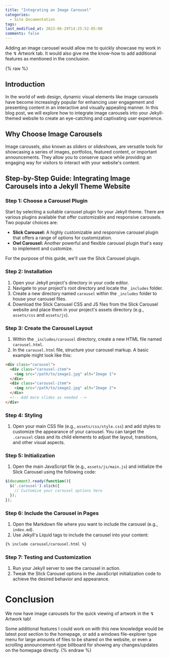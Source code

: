 ```yaml
---
title: "Integrating an Image Carousel"
categories:
  - Site Documentation
tags:
last_modified_at: 2023-06-29T14:25:52-05:00
comments: false
---
```

Adding an image carousel would allow me to quickly showcase my work in the ↯ Artwork tab. It would also give me the know-how to add additional features as mentioned in the conclusion.

{% raw %}
## Introduction

In the world of web design, dynamic visual elements like image carousels have become increasingly popular for enhancing user engagement and presenting content in an interactive and visually appealing manner. In this blog post, we will explore how to integrate image carousels into your Jekyll-themed website to create an eye-catching and captivating user experience.

## Why Choose Image Carousels

Image carousels, also known as *sliders* or *slideshows*, are versatile tools for showcasing a series of images, portfolios, featured content, or important announcements. They allow you to conserve space while providing an engaging way for visitors to interact with your website's content.

## Step-by-Step Guide: Integrating Image Carousels into a Jekyll Theme Website

### Step 1: Choose a Carousel Plugin

Start by selecting a suitable carousel plugin for your Jekyll theme. There are various plugins available that offer customizable and responsive carousels. Two popular choices are:

- **Slick Carousel:** A highly customizable and responsive carousel plugin that offers a range of options for customization.
- **Owl Carousel:** Another powerful and flexible carousel plugin that's easy to implement and customize.

For the purpose of this guide, we'll use the Slick Carousel plugin.

### Step 2: Installation

1. Open your Jekyll project's directory in your code editor.
2. Navigate to your project's root directory and locate the `_includes` folder.
3. Create a new directory named `carousel` within the `_includes` folder to house your carousel files.
4. Download the Slick Carousel CSS and JS files from the Slick Carousel website and place them in your project's assets directory (e.g., `assets/css` and `assets/js`).

### Step 3: Create the Carousel Layout

1. Within the `_includes/carousel` directory, create a new HTML file named `carousel.html`.
2. In the `carousel.html` file, structure your carousel markup. A basic example might look like this:

```html
<div class="carousel">
  <div class="carousel-item">
    <img src="/path/to/image1.jpg" alt="Image 1">
  </div>
  <div class="carousel-item">
    <img src="/path/to/image2.jpg" alt="Image 2">
  </div>
  <!-- Add more slides as needed -->
</div>
```

### Step 4: Styling

1. Open your main CSS file (e.g., `assets/css/style.css`) and add styles to customize the appearance of your carousel. You can target the `.carousel` class and its child elements to adjust the layout, transitions, and other visual aspects.

### Step 5: Initialization

1. Open the main JavaScript file (e.g., `assets/js/main.js`) and initialize the Slick Carousel using the following code:

```javascript
$(document).ready(function(){
  $('.carousel').slick({
    // Customize your carousel options here
  });
});
```

### Step 6: Include the Carousel in Pages

1. Open the Markdown file where you want to include the carousel (e.g., `index.md`).
2. Use Jekyll's Liquid tags to include the carousel into your content:

```markdown
{% include carousel/carousel.html %}
```

### Step 7: Testing and Customization

1. Run your Jekyll server to see the carousel in action.
2. Tweak the Slick Carousel options in the JavaScript initialization code to achieve the desired behavior and appearance.

# Conclusion
We now have image carousels for the quick viewing of artwork in the ↯ Artwork tab!

Some additional features I could work on with this new knowledge would be latest post section to the homepage, or add a windows file-explorer type menu for large amounts of files to be shared on the website, or even a scrolling announcement-type billboard for showing any changes/updates on the homepage directly.
{% endraw %}